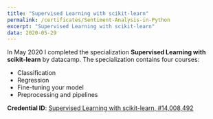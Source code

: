 ```yaml
---
title: "Supervised Learning with scikit-learn"
permalink: /certificates/Sentiment-Analysis-in-Python
excerpt: "Supervised Learning with scikit-learn"
data: 2020-05-29
---
```


In May 2020 I completed the specialization **Supervised Learning with scikit-learn** by datacamp.
The specialization contains four courses:
* Classification
* Regression
* Fine-tuning your model
* Preprocessing and pipelines

**Credential ID**: [Supervised Learning with scikit-learn, #14,008,492](https://app.datacamp.com/learn/courses/supervised-learning-with-scikit-learn)
